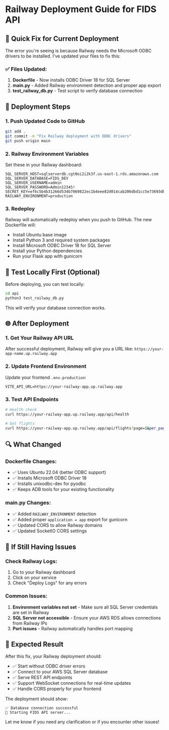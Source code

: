 # Railway Deployment Guide for FIDS API

## 🚀 Quick Fix for Current Deployment

The error you're seeing is because Railway needs the Microsoft ODBC drivers to be installed. I've updated your files to fix this:

### ✅ Files Updated:
1. **Dockerfile** - Now installs ODBC Driver 18 for SQL Server
2. **main.py** - Added Railway environment detection and proper app export
3. **test_railway_db.py** - Test script to verify database connection

## 🔧 Deployment Steps

### 1. **Push Updated Code to GitHub**
```bash
git add .
git commit -m "Fix Railway deployment with ODBC drivers"
git push origin main
```

### 2. **Railway Environment Variables**
Set these in your Railway dashboard:
```
SQL_SERVER_HOST=sqlserverdb.cgt0oi2i2k3f.us-east-1.rds.amazonaws.com
SQL_SERVER_DATABASE=FIDS_DEV
SQL_SERVER_USERNAME=admin
SQL_SERVER_PASSWORD=Admin12345!
SECRET_KEY=ef6c5b4b31266d534b7069822ec1b4eee82d014cab206dbd1cc5e73693db7604
RAILWAY_ENVIRONMENT=production
```

### 3. **Redeploy**
Railway will automatically redeploy when you push to GitHub. The new Dockerfile will:
- Install Ubuntu base image
- Install Python 3 and required system packages
- Install Microsoft ODBC Driver 18 for SQL Server
- Install your Python dependencies
- Run your Flask app with gunicorn

## 🧪 Test Locally First (Optional)

Before deploying, you can test locally:
```bash
cd api
python3 test_railway_db.py
```

This will verify your database connection works.

## 🌐 After Deployment

### 1. **Get Your Railway API URL**
After successful deployment, Railway will give you a URL like:
`https://your-app-name.up.railway.app`

### 2. **Update Frontend Environment**
Update your frontend `.env.production`:
```
VITE_API_URL=https://your-railway-app.up.railway.app
```

### 3. **Test API Endpoints**
```bash
# Health check
curl https://your-railway-app.up.railway.app/api/health

# Get flights
curl https://your-railway-app.up.railway.app/api/flights?page=1&per_page=7
```

## 🔍 What Changed

### Dockerfile Changes:
- ✅ Uses Ubuntu 22.04 (better ODBC support)
- ✅ Installs Microsoft ODBC Driver 18
- ✅ Installs unixodbc-dev for pyodbc
- ✅ Keeps ADB tools for your existing functionality

### main.py Changes:
- ✅ Added `RAILWAY_ENVIRONMENT` detection
- ✅ Added proper `application = app` export for gunicorn
- ✅ Updated CORS to allow Railway domains
- ✅ Updated SocketIO CORS settings

## 🐛 If Still Having Issues

### Check Railway Logs:
1. Go to your Railway dashboard
2. Click on your service
3. Check "Deploy Logs" for any errors

### Common Issues:
1. **Environment variables not set** - Make sure all SQL Server credentials are set in Railway
2. **SQL Server not accessible** - Ensure your AWS RDS allows connections from Railway IPs
3. **Port issues** - Railway automatically handles port mapping

## 🎯 Expected Result

After this fix, your Railway deployment should:
- ✅ Start without ODBC driver errors
- ✅ Connect to your AWS SQL Server database
- ✅ Serve REST API endpoints
- ✅ Support WebSocket connections for real-time updates
- ✅ Handle CORS properly for your frontend

The deployment should show:
```
✅ Database connection successful
🚀 Starting FIDS API server...
```

Let me know if you need any clarification or if you encounter other issues!
